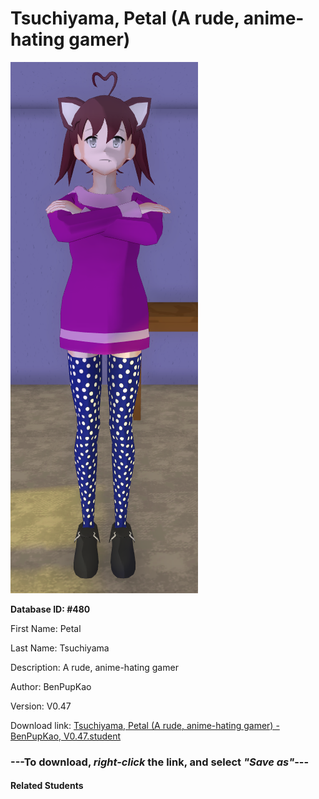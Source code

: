 # Tsuchiyama, Petal (A rude, anime-hating gamer)

<img src="Files/Tsuchiyama, Petal (A rude, anime-hating gamer).png" title="Tsuchiyama, Petal (A rude, anime-hating gamer) - BenPupKao, V0.47">

**Database ID: #480**

First Name: Petal

Last Name: Tsuchiyama

Description: A rude, anime-hating gamer

Author: BenPupKao

Version: V0.47

Download link: <a href="https://raw.githubusercontent.com/Arbiter1223/Daigaku-Gurashi-Custom-Students/master/Students/Files/Tsuchiyama%2C%20Petal%20(A%20rude%2C%20anime-hating%20gamer)%20-%20BenPupKao%2C%20V0.47.student">Tsuchiyama, Petal (A rude, anime-hating gamer) - BenPupKao, V0.47.student</a>

### ---**To download, _right-click_ the link, and select _"Save as"_**---

#### Related Students

